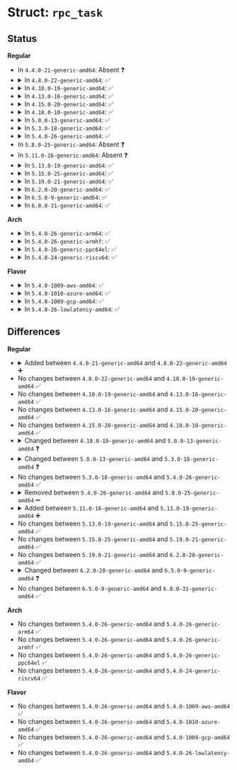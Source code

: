 # Struct: <code>rpc_task</code>

## Status
<b>Regular</b>
<ul>
<li>
In <code>4.4.0-21-generic-amd64</code>: Absent ❓
</li>
<li>
<details>
<summary>In <code>4.8.0-22-generic-amd64</code>: ✅</summary>

```c
struct rpc_task {
    atomic_t tk_count;
    int tk_status;
    struct list_head tk_task;
    void (*)(struct rpc_task *) tk_callback;
    void (*)(struct rpc_task *) tk_action;
    long unsigned int tk_timeout;
    long unsigned int tk_runstate;
    struct rpc_wait_queue * tk_waitqueue;
    union (anon) u;
    struct rpc_message tk_msg;
    void * tk_calldata;
    const struct rpc_call_ops * tk_ops;
    struct rpc_clnt * tk_client;
    struct rpc_xprt * tk_xprt;
    struct rpc_rqst * tk_rqstp;
    struct workqueue_struct * tk_workqueue;
    ktime_t tk_start;
    pid_t tk_owner;
    short unsigned int tk_flags;
    short unsigned int tk_timeouts;
    short unsigned int tk_pid;
    unsigned char tk_priority;
    unsigned char tk_garb_retry;
    unsigned char tk_cred_retry;
    unsigned char tk_rebind_retry;
}
```
</details>
</li>
<li>
<details>
<summary>In <code>4.10.0-19-generic-amd64</code>: ✅</summary>

```c
struct rpc_task {
    atomic_t tk_count;
    int tk_status;
    struct list_head tk_task;
    void (*)(struct rpc_task *) tk_callback;
    void (*)(struct rpc_task *) tk_action;
    long unsigned int tk_timeout;
    long unsigned int tk_runstate;
    struct rpc_wait_queue * tk_waitqueue;
    union (anon) u;
    struct rpc_message tk_msg;
    void * tk_calldata;
    const struct rpc_call_ops * tk_ops;
    struct rpc_clnt * tk_client;
    struct rpc_xprt * tk_xprt;
    struct rpc_rqst * tk_rqstp;
    struct workqueue_struct * tk_workqueue;
    ktime_t tk_start;
    pid_t tk_owner;
    short unsigned int tk_flags;
    short unsigned int tk_timeouts;
    short unsigned int tk_pid;
    unsigned char tk_priority;
    unsigned char tk_garb_retry;
    unsigned char tk_cred_retry;
    unsigned char tk_rebind_retry;
}
```
</details>
</li>
<li>
<details>
<summary>In <code>4.13.0-16-generic-amd64</code>: ✅</summary>

```c
struct rpc_task {
    atomic_t tk_count;
    int tk_status;
    struct list_head tk_task;
    void (*)(struct rpc_task *) tk_callback;
    void (*)(struct rpc_task *) tk_action;
    long unsigned int tk_timeout;
    long unsigned int tk_runstate;
    struct rpc_wait_queue * tk_waitqueue;
    union (anon) u;
    struct rpc_message tk_msg;
    void * tk_calldata;
    const struct rpc_call_ops * tk_ops;
    struct rpc_clnt * tk_client;
    struct rpc_xprt * tk_xprt;
    struct rpc_rqst * tk_rqstp;
    struct workqueue_struct * tk_workqueue;
    ktime_t tk_start;
    pid_t tk_owner;
    short unsigned int tk_flags;
    short unsigned int tk_timeouts;
    short unsigned int tk_pid;
    unsigned char tk_priority;
    unsigned char tk_garb_retry;
    unsigned char tk_cred_retry;
    unsigned char tk_rebind_retry;
}
```
</details>
</li>
<li>
<details>
<summary>In <code>4.15.0-20-generic-amd64</code>: ✅</summary>

```c
struct rpc_task {
    atomic_t tk_count;
    int tk_status;
    struct list_head tk_task;
    void (*)(struct rpc_task *) tk_callback;
    void (*)(struct rpc_task *) tk_action;
    long unsigned int tk_timeout;
    long unsigned int tk_runstate;
    struct rpc_wait_queue * tk_waitqueue;
    union (anon) u;
    struct rpc_message tk_msg;
    void * tk_calldata;
    const struct rpc_call_ops * tk_ops;
    struct rpc_clnt * tk_client;
    struct rpc_xprt * tk_xprt;
    struct rpc_rqst * tk_rqstp;
    struct workqueue_struct * tk_workqueue;
    ktime_t tk_start;
    pid_t tk_owner;
    short unsigned int tk_flags;
    short unsigned int tk_timeouts;
    short unsigned int tk_pid;
    unsigned char tk_priority;
    unsigned char tk_garb_retry;
    unsigned char tk_cred_retry;
    unsigned char tk_rebind_retry;
}
```
</details>
</li>
<li>
<details>
<summary>In <code>4.18.0-10-generic-amd64</code>: ✅</summary>

```c
struct rpc_task {
    atomic_t tk_count;
    int tk_status;
    struct list_head tk_task;
    void (*)(struct rpc_task *) tk_callback;
    void (*)(struct rpc_task *) tk_action;
    long unsigned int tk_timeout;
    long unsigned int tk_runstate;
    struct rpc_wait_queue * tk_waitqueue;
    union (anon) u;
    struct rpc_message tk_msg;
    void * tk_calldata;
    const struct rpc_call_ops * tk_ops;
    struct rpc_clnt * tk_client;
    struct rpc_xprt * tk_xprt;
    struct rpc_rqst * tk_rqstp;
    struct workqueue_struct * tk_workqueue;
    ktime_t tk_start;
    pid_t tk_owner;
    short unsigned int tk_flags;
    short unsigned int tk_timeouts;
    short unsigned int tk_pid;
    unsigned char tk_priority;
    unsigned char tk_garb_retry;
    unsigned char tk_cred_retry;
    unsigned char tk_rebind_retry;
}
```
</details>
</li>
<li>
<details>
<summary>In <code>5.0.0-13-generic-amd64</code>: ✅</summary>

```c
struct rpc_task {
    atomic_t tk_count;
    int tk_status;
    struct list_head tk_task;
    void (*)(struct rpc_task *) tk_callback;
    void (*)(struct rpc_task *) tk_action;
    long unsigned int tk_timeout;
    long unsigned int tk_runstate;
    struct rpc_wait_queue * tk_waitqueue;
    union (anon) u;
    struct rpc_message tk_msg;
    void * tk_calldata;
    const struct rpc_call_ops * tk_ops;
    struct rpc_clnt * tk_client;
    struct rpc_xprt * tk_xprt;
    struct rpc_cred * tk_op_cred;
    struct rpc_rqst * tk_rqstp;
    struct workqueue_struct * tk_workqueue;
    ktime_t tk_start;
    pid_t tk_owner;
    short unsigned int tk_flags;
    short unsigned int tk_timeouts;
    short unsigned int tk_pid;
    unsigned char tk_priority;
    unsigned char tk_garb_retry;
    unsigned char tk_cred_retry;
    unsigned char tk_rebind_retry;
}
```
</details>
</li>
<li>
<details>
<summary>In <code>5.3.0-18-generic-amd64</code>: ✅</summary>

```c
struct rpc_task {
    atomic_t tk_count;
    int tk_status;
    struct list_head tk_task;
    void (*)(struct rpc_task *) tk_callback;
    void (*)(struct rpc_task *) tk_action;
    long unsigned int tk_timeout;
    long unsigned int tk_runstate;
    struct rpc_wait_queue * tk_waitqueue;
    union (anon) u;
    int tk_rpc_status;
    struct rpc_message tk_msg;
    void * tk_calldata;
    const struct rpc_call_ops * tk_ops;
    struct rpc_clnt * tk_client;
    struct rpc_xprt * tk_xprt;
    struct rpc_cred * tk_op_cred;
    struct rpc_rqst * tk_rqstp;
    struct workqueue_struct * tk_workqueue;
    ktime_t tk_start;
    pid_t tk_owner;
    short unsigned int tk_flags;
    short unsigned int tk_timeouts;
    short unsigned int tk_pid;
    unsigned char tk_priority;
    unsigned char tk_garb_retry;
    unsigned char tk_cred_retry;
    unsigned char tk_rebind_retry;
}
```
</details>
</li>
<li>
<details>
<summary>In <code>5.4.0-26-generic-amd64</code>: ✅</summary>

```c
struct rpc_task {
    atomic_t tk_count;
    int tk_status;
    struct list_head tk_task;
    void (*)(struct rpc_task *) tk_callback;
    void (*)(struct rpc_task *) tk_action;
    long unsigned int tk_timeout;
    long unsigned int tk_runstate;
    struct rpc_wait_queue * tk_waitqueue;
    union (anon) u;
    int tk_rpc_status;
    struct rpc_message tk_msg;
    void * tk_calldata;
    const struct rpc_call_ops * tk_ops;
    struct rpc_clnt * tk_client;
    struct rpc_xprt * tk_xprt;
    struct rpc_cred * tk_op_cred;
    struct rpc_rqst * tk_rqstp;
    struct workqueue_struct * tk_workqueue;
    ktime_t tk_start;
    pid_t tk_owner;
    short unsigned int tk_flags;
    short unsigned int tk_timeouts;
    short unsigned int tk_pid;
    unsigned char tk_priority;
    unsigned char tk_garb_retry;
    unsigned char tk_cred_retry;
    unsigned char tk_rebind_retry;
}
```
</details>
</li>
<li>
In <code>5.8.0-25-generic-amd64</code>: Absent ❓
</li>
<li>
In <code>5.11.0-16-generic-amd64</code>: Absent ❓
</li>
<li>
<details>
<summary>In <code>5.13.0-19-generic-amd64</code>: ✅</summary>

```c
struct rpc_task {
    atomic_t tk_count;
    int tk_status;
    struct list_head tk_task;
    void (*)(struct rpc_task *) tk_callback;
    void (*)(struct rpc_task *) tk_action;
    long unsigned int tk_timeout;
    long unsigned int tk_runstate;
    struct rpc_wait_queue * tk_waitqueue;
    union (anon) u;
    int tk_rpc_status;
    struct rpc_message tk_msg;
    void * tk_calldata;
    const struct rpc_call_ops * tk_ops;
    struct rpc_clnt * tk_client;
    struct rpc_xprt * tk_xprt;
    struct rpc_cred * tk_op_cred;
    struct rpc_rqst * tk_rqstp;
    struct workqueue_struct * tk_workqueue;
    ktime_t tk_start;
    pid_t tk_owner;
    short unsigned int tk_flags;
    short unsigned int tk_timeouts;
    short unsigned int tk_pid;
    unsigned char tk_priority;
    unsigned char tk_garb_retry;
    unsigned char tk_cred_retry;
    unsigned char tk_rebind_retry;
}
```
</details>
</li>
<li>
<details>
<summary>In <code>5.15.0-25-generic-amd64</code>: ✅</summary>

```c
struct rpc_task {
    atomic_t tk_count;
    int tk_status;
    struct list_head tk_task;
    void (*)(struct rpc_task *) tk_callback;
    void (*)(struct rpc_task *) tk_action;
    long unsigned int tk_timeout;
    long unsigned int tk_runstate;
    struct rpc_wait_queue * tk_waitqueue;
    union (anon) u;
    int tk_rpc_status;
    struct rpc_message tk_msg;
    void * tk_calldata;
    const struct rpc_call_ops * tk_ops;
    struct rpc_clnt * tk_client;
    struct rpc_xprt * tk_xprt;
    struct rpc_cred * tk_op_cred;
    struct rpc_rqst * tk_rqstp;
    struct workqueue_struct * tk_workqueue;
    ktime_t tk_start;
    pid_t tk_owner;
    short unsigned int tk_flags;
    short unsigned int tk_timeouts;
    short unsigned int tk_pid;
    unsigned char tk_priority;
    unsigned char tk_garb_retry;
    unsigned char tk_cred_retry;
    unsigned char tk_rebind_retry;
}
```
</details>
</li>
<li>
<details>
<summary>In <code>5.19.0-21-generic-amd64</code>: ✅</summary>

```c
struct rpc_task {
    atomic_t tk_count;
    int tk_status;
    struct list_head tk_task;
    void (*)(struct rpc_task *) tk_callback;
    void (*)(struct rpc_task *) tk_action;
    long unsigned int tk_timeout;
    long unsigned int tk_runstate;
    struct rpc_wait_queue * tk_waitqueue;
    union (anon) u;
    int tk_rpc_status;
    struct rpc_message tk_msg;
    void * tk_calldata;
    const struct rpc_call_ops * tk_ops;
    struct rpc_clnt * tk_client;
    struct rpc_xprt * tk_xprt;
    struct rpc_cred * tk_op_cred;
    struct rpc_rqst * tk_rqstp;
    struct workqueue_struct * tk_workqueue;
    ktime_t tk_start;
    pid_t tk_owner;
    short unsigned int tk_flags;
    short unsigned int tk_timeouts;
    short unsigned int tk_pid;
    unsigned char tk_priority;
    unsigned char tk_garb_retry;
    unsigned char tk_cred_retry;
    unsigned char tk_rebind_retry;
}
```
</details>
</li>
<li>
<details>
<summary>In <code>6.2.0-20-generic-amd64</code>: ✅</summary>

```c
struct rpc_task {
    atomic_t tk_count;
    int tk_status;
    struct list_head tk_task;
    void (*)(struct rpc_task *) tk_callback;
    void (*)(struct rpc_task *) tk_action;
    long unsigned int tk_timeout;
    long unsigned int tk_runstate;
    struct rpc_wait_queue * tk_waitqueue;
    union (anon) u;
    struct rpc_message tk_msg;
    void * tk_calldata;
    const struct rpc_call_ops * tk_ops;
    struct rpc_clnt * tk_client;
    struct rpc_xprt * tk_xprt;
    struct rpc_cred * tk_op_cred;
    struct rpc_rqst * tk_rqstp;
    struct workqueue_struct * tk_workqueue;
    ktime_t tk_start;
    pid_t tk_owner;
    int tk_rpc_status;
    short unsigned int tk_flags;
    short unsigned int tk_timeouts;
    short unsigned int tk_pid;
    unsigned char tk_priority;
    unsigned char tk_garb_retry;
    unsigned char tk_cred_retry;
    unsigned char tk_rebind_retry;
}
```
</details>
</li>
<li>
<details>
<summary>In <code>6.5.0-9-generic-amd64</code>: ✅</summary>

```c
struct rpc_task {
    atomic_t tk_count;
    int tk_status;
    struct list_head tk_task;
    void (*)(struct rpc_task *) tk_callback;
    void (*)(struct rpc_task *) tk_action;
    long unsigned int tk_timeout;
    long unsigned int tk_runstate;
    struct rpc_wait_queue * tk_waitqueue;
    union (anon) u;
    struct rpc_message tk_msg;
    void * tk_calldata;
    const struct rpc_call_ops * tk_ops;
    struct rpc_clnt * tk_client;
    struct rpc_xprt * tk_xprt;
    struct rpc_cred * tk_op_cred;
    struct rpc_rqst * tk_rqstp;
    struct workqueue_struct * tk_workqueue;
    ktime_t tk_start;
    pid_t tk_owner;
    int tk_rpc_status;
    short unsigned int tk_flags;
    short unsigned int tk_timeouts;
    short unsigned int tk_pid;
    unsigned char tk_priority;
    unsigned char tk_garb_retry;
    unsigned char tk_cred_retry;
}
```
</details>
</li>
<li>
<details>
<summary>In <code>6.8.0-31-generic-amd64</code>: ✅</summary>

```c
struct rpc_task {
    atomic_t tk_count;
    int tk_status;
    struct list_head tk_task;
    void (*)(struct rpc_task *) tk_callback;
    void (*)(struct rpc_task *) tk_action;
    long unsigned int tk_timeout;
    long unsigned int tk_runstate;
    struct rpc_wait_queue * tk_waitqueue;
    union (anon) u;
    struct rpc_message tk_msg;
    void * tk_calldata;
    const struct rpc_call_ops * tk_ops;
    struct rpc_clnt * tk_client;
    struct rpc_xprt * tk_xprt;
    struct rpc_cred * tk_op_cred;
    struct rpc_rqst * tk_rqstp;
    struct workqueue_struct * tk_workqueue;
    ktime_t tk_start;
    pid_t tk_owner;
    int tk_rpc_status;
    short unsigned int tk_flags;
    short unsigned int tk_timeouts;
    short unsigned int tk_pid;
    unsigned char tk_priority;
    unsigned char tk_garb_retry;
    unsigned char tk_cred_retry;
}
```
</details>
</li>
</ul>
<b>Arch</b>
<ul>
<li>
<details>
<summary>In <code>5.4.0-26-generic-arm64</code>: ✅</summary>

```c
struct rpc_task {
    atomic_t tk_count;
    int tk_status;
    struct list_head tk_task;
    void (*)(struct rpc_task *) tk_callback;
    void (*)(struct rpc_task *) tk_action;
    long unsigned int tk_timeout;
    long unsigned int tk_runstate;
    struct rpc_wait_queue * tk_waitqueue;
    union (anon) u;
    int tk_rpc_status;
    struct rpc_message tk_msg;
    void * tk_calldata;
    const struct rpc_call_ops * tk_ops;
    struct rpc_clnt * tk_client;
    struct rpc_xprt * tk_xprt;
    struct rpc_cred * tk_op_cred;
    struct rpc_rqst * tk_rqstp;
    struct workqueue_struct * tk_workqueue;
    ktime_t tk_start;
    pid_t tk_owner;
    short unsigned int tk_flags;
    short unsigned int tk_timeouts;
    short unsigned int tk_pid;
    unsigned char tk_priority;
    unsigned char tk_garb_retry;
    unsigned char tk_cred_retry;
    unsigned char tk_rebind_retry;
}
```
</details>
</li>
<li>
<details>
<summary>In <code>5.4.0-26-generic-armhf</code>: ✅</summary>

```c
struct rpc_task {
    atomic_t tk_count;
    int tk_status;
    struct list_head tk_task;
    void (*)(struct rpc_task *) tk_callback;
    void (*)(struct rpc_task *) tk_action;
    long unsigned int tk_timeout;
    long unsigned int tk_runstate;
    struct rpc_wait_queue * tk_waitqueue;
    union (anon) u;
    int tk_rpc_status;
    struct rpc_message tk_msg;
    void * tk_calldata;
    const struct rpc_call_ops * tk_ops;
    struct rpc_clnt * tk_client;
    struct rpc_xprt * tk_xprt;
    struct rpc_cred * tk_op_cred;
    struct rpc_rqst * tk_rqstp;
    struct workqueue_struct * tk_workqueue;
    ktime_t tk_start;
    pid_t tk_owner;
    short unsigned int tk_flags;
    short unsigned int tk_timeouts;
    short unsigned int tk_pid;
    unsigned char tk_priority;
    unsigned char tk_garb_retry;
    unsigned char tk_cred_retry;
    unsigned char tk_rebind_retry;
}
```
</details>
</li>
<li>
<details>
<summary>In <code>5.4.0-26-generic-ppc64el</code>: ✅</summary>

```c
struct rpc_task {
    atomic_t tk_count;
    int tk_status;
    struct list_head tk_task;
    void (*)(struct rpc_task *) tk_callback;
    void (*)(struct rpc_task *) tk_action;
    long unsigned int tk_timeout;
    long unsigned int tk_runstate;
    struct rpc_wait_queue * tk_waitqueue;
    union (anon) u;
    int tk_rpc_status;
    struct rpc_message tk_msg;
    void * tk_calldata;
    const struct rpc_call_ops * tk_ops;
    struct rpc_clnt * tk_client;
    struct rpc_xprt * tk_xprt;
    struct rpc_cred * tk_op_cred;
    struct rpc_rqst * tk_rqstp;
    struct workqueue_struct * tk_workqueue;
    ktime_t tk_start;
    pid_t tk_owner;
    short unsigned int tk_flags;
    short unsigned int tk_timeouts;
    short unsigned int tk_pid;
    unsigned char tk_priority;
    unsigned char tk_garb_retry;
    unsigned char tk_cred_retry;
    unsigned char tk_rebind_retry;
}
```
</details>
</li>
<li>
<details>
<summary>In <code>5.4.0-24-generic-riscv64</code>: ✅</summary>

```c
struct rpc_task {
    atomic_t tk_count;
    int tk_status;
    struct list_head tk_task;
    void (*)(struct rpc_task *) tk_callback;
    void (*)(struct rpc_task *) tk_action;
    long unsigned int tk_timeout;
    long unsigned int tk_runstate;
    struct rpc_wait_queue * tk_waitqueue;
    union (anon) u;
    int tk_rpc_status;
    struct rpc_message tk_msg;
    void * tk_calldata;
    const struct rpc_call_ops * tk_ops;
    struct rpc_clnt * tk_client;
    struct rpc_xprt * tk_xprt;
    struct rpc_cred * tk_op_cred;
    struct rpc_rqst * tk_rqstp;
    struct workqueue_struct * tk_workqueue;
    ktime_t tk_start;
    pid_t tk_owner;
    short unsigned int tk_flags;
    short unsigned int tk_timeouts;
    short unsigned int tk_pid;
    unsigned char tk_priority;
    unsigned char tk_garb_retry;
    unsigned char tk_cred_retry;
    unsigned char tk_rebind_retry;
}
```
</details>
</li>
</ul>
<b>Flavor</b>
<ul>
<li>
<details>
<summary>In <code>5.4.0-1009-aws-amd64</code>: ✅</summary>

```c
struct rpc_task {
    atomic_t tk_count;
    int tk_status;
    struct list_head tk_task;
    void (*)(struct rpc_task *) tk_callback;
    void (*)(struct rpc_task *) tk_action;
    long unsigned int tk_timeout;
    long unsigned int tk_runstate;
    struct rpc_wait_queue * tk_waitqueue;
    union (anon) u;
    int tk_rpc_status;
    struct rpc_message tk_msg;
    void * tk_calldata;
    const struct rpc_call_ops * tk_ops;
    struct rpc_clnt * tk_client;
    struct rpc_xprt * tk_xprt;
    struct rpc_cred * tk_op_cred;
    struct rpc_rqst * tk_rqstp;
    struct workqueue_struct * tk_workqueue;
    ktime_t tk_start;
    pid_t tk_owner;
    short unsigned int tk_flags;
    short unsigned int tk_timeouts;
    short unsigned int tk_pid;
    unsigned char tk_priority;
    unsigned char tk_garb_retry;
    unsigned char tk_cred_retry;
    unsigned char tk_rebind_retry;
}
```
</details>
</li>
<li>
<details>
<summary>In <code>5.4.0-1010-azure-amd64</code>: ✅</summary>

```c
struct rpc_task {
    atomic_t tk_count;
    int tk_status;
    struct list_head tk_task;
    void (*)(struct rpc_task *) tk_callback;
    void (*)(struct rpc_task *) tk_action;
    long unsigned int tk_timeout;
    long unsigned int tk_runstate;
    struct rpc_wait_queue * tk_waitqueue;
    union (anon) u;
    int tk_rpc_status;
    struct rpc_message tk_msg;
    void * tk_calldata;
    const struct rpc_call_ops * tk_ops;
    struct rpc_clnt * tk_client;
    struct rpc_xprt * tk_xprt;
    struct rpc_cred * tk_op_cred;
    struct rpc_rqst * tk_rqstp;
    struct workqueue_struct * tk_workqueue;
    ktime_t tk_start;
    pid_t tk_owner;
    short unsigned int tk_flags;
    short unsigned int tk_timeouts;
    short unsigned int tk_pid;
    unsigned char tk_priority;
    unsigned char tk_garb_retry;
    unsigned char tk_cred_retry;
    unsigned char tk_rebind_retry;
}
```
</details>
</li>
<li>
<details>
<summary>In <code>5.4.0-1009-gcp-amd64</code>: ✅</summary>

```c
struct rpc_task {
    atomic_t tk_count;
    int tk_status;
    struct list_head tk_task;
    void (*)(struct rpc_task *) tk_callback;
    void (*)(struct rpc_task *) tk_action;
    long unsigned int tk_timeout;
    long unsigned int tk_runstate;
    struct rpc_wait_queue * tk_waitqueue;
    union (anon) u;
    int tk_rpc_status;
    struct rpc_message tk_msg;
    void * tk_calldata;
    const struct rpc_call_ops * tk_ops;
    struct rpc_clnt * tk_client;
    struct rpc_xprt * tk_xprt;
    struct rpc_cred * tk_op_cred;
    struct rpc_rqst * tk_rqstp;
    struct workqueue_struct * tk_workqueue;
    ktime_t tk_start;
    pid_t tk_owner;
    short unsigned int tk_flags;
    short unsigned int tk_timeouts;
    short unsigned int tk_pid;
    unsigned char tk_priority;
    unsigned char tk_garb_retry;
    unsigned char tk_cred_retry;
    unsigned char tk_rebind_retry;
}
```
</details>
</li>
<li>
<details>
<summary>In <code>5.4.0-26-lowlatency-amd64</code>: ✅</summary>

```c
struct rpc_task {
    atomic_t tk_count;
    int tk_status;
    struct list_head tk_task;
    void (*)(struct rpc_task *) tk_callback;
    void (*)(struct rpc_task *) tk_action;
    long unsigned int tk_timeout;
    long unsigned int tk_runstate;
    struct rpc_wait_queue * tk_waitqueue;
    union (anon) u;
    int tk_rpc_status;
    struct rpc_message tk_msg;
    void * tk_calldata;
    const struct rpc_call_ops * tk_ops;
    struct rpc_clnt * tk_client;
    struct rpc_xprt * tk_xprt;
    struct rpc_cred * tk_op_cred;
    struct rpc_rqst * tk_rqstp;
    struct workqueue_struct * tk_workqueue;
    ktime_t tk_start;
    pid_t tk_owner;
    short unsigned int tk_flags;
    short unsigned int tk_timeouts;
    short unsigned int tk_pid;
    unsigned char tk_priority;
    unsigned char tk_garb_retry;
    unsigned char tk_cred_retry;
    unsigned char tk_rebind_retry;
}
```
</details>
</li>
</ul>

## Differences
<b>Regular</b>
<ul>
<li>
<details>
<summary>Added between <code>4.4.0-21-generic-amd64</code> and <code>4.8.0-22-generic-amd64</code> ➕</summary>

```c
struct rpc_task {
    atomic_t tk_count;
    int tk_status;
    struct list_head tk_task;
    void (*)(struct rpc_task *) tk_callback;
    void (*)(struct rpc_task *) tk_action;
    long unsigned int tk_timeout;
    long unsigned int tk_runstate;
    struct rpc_wait_queue * tk_waitqueue;
    union (anon) u;
    struct rpc_message tk_msg;
    void * tk_calldata;
    const struct rpc_call_ops * tk_ops;
    struct rpc_clnt * tk_client;
    struct rpc_xprt * tk_xprt;
    struct rpc_rqst * tk_rqstp;
    struct workqueue_struct * tk_workqueue;
    ktime_t tk_start;
    pid_t tk_owner;
    short unsigned int tk_flags;
    short unsigned int tk_timeouts;
    short unsigned int tk_pid;
    unsigned char tk_priority;
    unsigned char tk_garb_retry;
    unsigned char tk_cred_retry;
    unsigned char tk_rebind_retry;
}
```
</details>
</li>
<li>
No changes between <code>4.8.0-22-generic-amd64</code> and <code>4.10.0-19-generic-amd64</code> ✅
</li>
<li>
No changes between <code>4.10.0-19-generic-amd64</code> and <code>4.13.0-16-generic-amd64</code> ✅
</li>
<li>
No changes between <code>4.13.0-16-generic-amd64</code> and <code>4.15.0-20-generic-amd64</code> ✅
</li>
<li>
No changes between <code>4.15.0-20-generic-amd64</code> and <code>4.18.0-10-generic-amd64</code> ✅
</li>
<li>
<details>
<summary>Changed between <code>4.18.0-10-generic-amd64</code> and <code>5.0.0-13-generic-amd64</code> ❓</summary>
<ul>
<li>
<b>Field added. </b>
<code>struct rpc_cred * tk_op_cred</code>
</li>
</ul>
</details>
</li>
<li>
<details>
<summary>Changed between <code>5.0.0-13-generic-amd64</code> and <code>5.3.0-18-generic-amd64</code> ❓</summary>
<ul>
<li>
<b>Field added. </b>
<code>int tk_rpc_status</code>
</li>
</ul>
</details>
</li>
<li>
No changes between <code>5.3.0-18-generic-amd64</code> and <code>5.4.0-26-generic-amd64</code> ✅
</li>
<li>
<details>
<summary>Removed between <code>5.4.0-26-generic-amd64</code> and <code>5.8.0-25-generic-amd64</code> ➖</summary>

```c
struct rpc_task {
    atomic_t tk_count;
    int tk_status;
    struct list_head tk_task;
    void (*)(struct rpc_task *) tk_callback;
    void (*)(struct rpc_task *) tk_action;
    long unsigned int tk_timeout;
    long unsigned int tk_runstate;
    struct rpc_wait_queue * tk_waitqueue;
    union (anon) u;
    int tk_rpc_status;
    struct rpc_message tk_msg;
    void * tk_calldata;
    const struct rpc_call_ops * tk_ops;
    struct rpc_clnt * tk_client;
    struct rpc_xprt * tk_xprt;
    struct rpc_cred * tk_op_cred;
    struct rpc_rqst * tk_rqstp;
    struct workqueue_struct * tk_workqueue;
    ktime_t tk_start;
    pid_t tk_owner;
    short unsigned int tk_flags;
    short unsigned int tk_timeouts;
    short unsigned int tk_pid;
    unsigned char tk_priority;
    unsigned char tk_garb_retry;
    unsigned char tk_cred_retry;
    unsigned char tk_rebind_retry;
}
```
</details>
</li>
<li>
<details>
<summary>Added between <code>5.11.0-16-generic-amd64</code> and <code>5.13.0-19-generic-amd64</code> ➕</summary>

```c
struct rpc_task {
    atomic_t tk_count;
    int tk_status;
    struct list_head tk_task;
    void (*)(struct rpc_task *) tk_callback;
    void (*)(struct rpc_task *) tk_action;
    long unsigned int tk_timeout;
    long unsigned int tk_runstate;
    struct rpc_wait_queue * tk_waitqueue;
    union (anon) u;
    int tk_rpc_status;
    struct rpc_message tk_msg;
    void * tk_calldata;
    const struct rpc_call_ops * tk_ops;
    struct rpc_clnt * tk_client;
    struct rpc_xprt * tk_xprt;
    struct rpc_cred * tk_op_cred;
    struct rpc_rqst * tk_rqstp;
    struct workqueue_struct * tk_workqueue;
    ktime_t tk_start;
    pid_t tk_owner;
    short unsigned int tk_flags;
    short unsigned int tk_timeouts;
    short unsigned int tk_pid;
    unsigned char tk_priority;
    unsigned char tk_garb_retry;
    unsigned char tk_cred_retry;
    unsigned char tk_rebind_retry;
}
```
</details>
</li>
<li>
No changes between <code>5.13.0-19-generic-amd64</code> and <code>5.15.0-25-generic-amd64</code> ✅
</li>
<li>
No changes between <code>5.15.0-25-generic-amd64</code> and <code>5.19.0-21-generic-amd64</code> ✅
</li>
<li>
No changes between <code>5.19.0-21-generic-amd64</code> and <code>6.2.0-20-generic-amd64</code> ✅
</li>
<li>
<details>
<summary>Changed between <code>6.2.0-20-generic-amd64</code> and <code>6.5.0-9-generic-amd64</code> ❓</summary>
<ul>
<li>
<b>Field removed. </b>
<code>unsigned char tk_rebind_retry</code>
</li>
</ul>
</details>
</li>
<li>
No changes between <code>6.5.0-9-generic-amd64</code> and <code>6.8.0-31-generic-amd64</code> ✅
</li>
</ul>
<b>Arch</b>
<ul>
<li>
No changes between <code>5.4.0-26-generic-amd64</code> and <code>5.4.0-26-generic-arm64</code> ✅
</li>
<li>
No changes between <code>5.4.0-26-generic-amd64</code> and <code>5.4.0-26-generic-armhf</code> ✅
</li>
<li>
No changes between <code>5.4.0-26-generic-amd64</code> and <code>5.4.0-26-generic-ppc64el</code> ✅
</li>
<li>
No changes between <code>5.4.0-26-generic-amd64</code> and <code>5.4.0-24-generic-riscv64</code> ✅
</li>
</ul>
<b>Flavor</b>
<ul>
<li>
No changes between <code>5.4.0-26-generic-amd64</code> and <code>5.4.0-1009-aws-amd64</code> ✅
</li>
<li>
No changes between <code>5.4.0-26-generic-amd64</code> and <code>5.4.0-1010-azure-amd64</code> ✅
</li>
<li>
No changes between <code>5.4.0-26-generic-amd64</code> and <code>5.4.0-1009-gcp-amd64</code> ✅
</li>
<li>
No changes between <code>5.4.0-26-generic-amd64</code> and <code>5.4.0-26-lowlatency-amd64</code> ✅
</li>
</ul>
